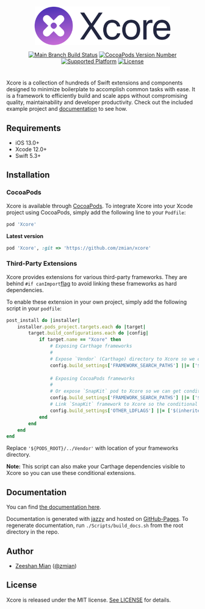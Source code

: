 <p align="center">
<img src="Resources/xcore_logo.svg" alt="Xcore logo" height=100>
</p>
<p align="center">
    <a href="https://travis-ci.org/zmian/xcore"><img src="https://travis-ci.org/zmian/xcore.svg?branch=main" alt="Main Branch Build Status"></a>
  <a href="http://cocoapods.org/pods/Xcore"><img src="https://img.shields.io/cocoapods/v/Xcore.svg?style=flat" alt="CocoaPods Version Number"></a>
  <a href="http://cocoapods.org/pods/Xcore"><img src="https://img.shields.io/cocoapods/p/Xcore.svg?style=flat" alt="Supported Platform"></a>
    <a href="http://cocoapods.org/pods/Xcore"><img src="https://img.shields.io/cocoapods/l/Xcore.svg?style=flat" alt="License"></a>
</p>
<h1></h1>

Xcore is a collection of hundreds of Swift extensions and components designed to minimize boilerplate to accomplish common tasks with ease. It is a framework to efficiently build and scale apps without compromising quality, maintainability and developer productivity. Check out the included example project and [documentation](https://zmian.github.io/xcore) to see how.

## Requirements
* iOS 13.0+
* Xcode 12.0+
* Swift 5.3+

## Installation

### CocoaPods

Xcore is available through [CocoaPods](http://cocoapods.org). To integrate Xcore into your Xcode project using CocoaPods, simply add the following line to your `Podfile`:

```ruby
pod 'Xcore'
```

**Latest version**

```ruby
pod 'Xcore', :git => 'https://github.com/zmian/xcore'
```

### Third-Party Extensions

Xcore provides extensions for various third-party frameworks. They are behind `#if canImport`[flag](https://github.com/apple/swift-evolution/blob/master/proposals/0075-import-test.md) to avoid linking these frameworks as hard dependencies.

To enable these extension in your own project, simply add the following script in your `podfile`:

```ruby
post_install do |installer|
    installer.pods_project.targets.each do |target|
        target.build_configurations.each do |config|
            if target.name == "Xcore" then
                # Exposing Carthage frameworks
                #
                # Expose `Vendor` (Carthage) directory to Xcore so we can get conditional extensions.
                config.build_settings['FRAMEWORK_SEARCH_PATHS'] ||= ['$(inherited)', '${PODS_ROOT}/../Vendor']

                # Exposing CocoaPods frameworks
                #
                # Or expose `SnapKit` pod to Xcore so we can get conditional extensions.
                config.build_settings['FRAMEWORK_SEARCH_PATHS'] ||= ['$(inherited)', '${PODS_CONFIGURATION_BUILD_DIR}/SnapKit']
                # Link `SnapKit` framework to Xcore so the conditional canImport flag works.
                config.build_settings['OTHER_LDFLAGS'] ||= ['$(inherited)', '-framework "SnapKit"']
            end
        end
    end
end
```

Replace `'${PODS_ROOT}/../Vendor'` with location of your frameworks directory.

**Note:** This script can also make your Carthage dependencies visible to Xcore so you can use these conditional extensions.

## Documentation

You can find [the documentation here](https://zmian.github.io/xcore).

Documentation is generated with [jazzy](https://github.com/realm/jazzy) and hosted on [GitHub-Pages](https://pages.github.com). To regenerate documentation, run `./Scripts/build_docs.sh` from the root directory in the repo.

## Author

- [Zeeshan Mian](https://github.com/zmian) ([@zmian](https://twitter.com/zmian))

## License

Xcore is released under the MIT license. [See LICENSE](https://github.com/zmian/xcore/blob/main/LICENSE) for details.
